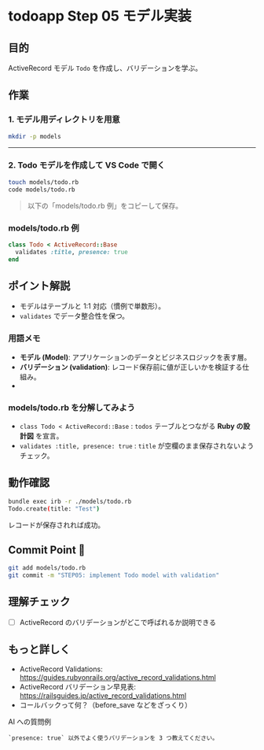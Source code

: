 # todoapp Step 05 モデル実装

## 目的
ActiveRecord モデル `Todo` を作成し、バリデーションを学ぶ。

## 作業
### 1. モデル用ディレクトリを用意
```bash
mkdir -p models
```

---

### 2. Todo モデルを作成して VS Code で開く
```bash
touch models/todo.rb
code models/todo.rb
```
> 以下の「models/todo.rb 例」をコピーして保存。

### models/todo.rb 例
```ruby
class Todo < ActiveRecord::Base
  validates :title, presence: true
end
``` 

## ポイント解説
- モデルはテーブルと 1:1 対応（慣例で単数形）。
- `validates` でデータ整合性を保つ。

### 用語メモ
- **モデル (Model)**: アプリケーションのデータとビジネスロジックを表す層。
- **バリデーション (validation)**: レコード保存前に値が正しいかを検証する仕組み。
- 
### models/todo.rb を分解してみよう
- `class Todo < ActiveRecord::Base` : `todos` テーブルとつながる **Ruby の設計図** を宣言。
- `validates :title, presence: true` : `title` が空欄のまま保存されないようチェック。

## 動作確認
```bash
bundle exec irb -r ./models/todo.rb
Todo.create(title: "Test")
```
レコードが保存されれば成功。

## Commit Point 🚩
```bash
git add models/todo.rb
git commit -m "STEP05: implement Todo model with validation"
```

## 理解チェック
- [ ] ActiveRecord のバリデーションがどこで呼ばれるか説明できる

## もっと詳しく

- ActiveRecord Validations: https://guides.rubyonrails.org/active_record_validations.html
- ActiveRecord バリデーション早見表: https://railsguides.jp/active_record_validations.html
- コールバックって何？（before_save などをざっくり）

AI への質問例
```
`presence: true` 以外でよく使うバリデーションを 3 つ教えてください。
```

